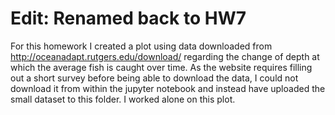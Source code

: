 # Edit: Renamed back to HW7

For this homework I created a plot using data downloaded from http://oceanadapt.rutgers.edu/download/ regarding the change of depth at which the average fish is caught over time. As the website requires filling out a short survey before being able to download the data, I could not download it from within the jupyter notebook and instead have uploaded the small dataset to this folder. I worked alone on this plot.
